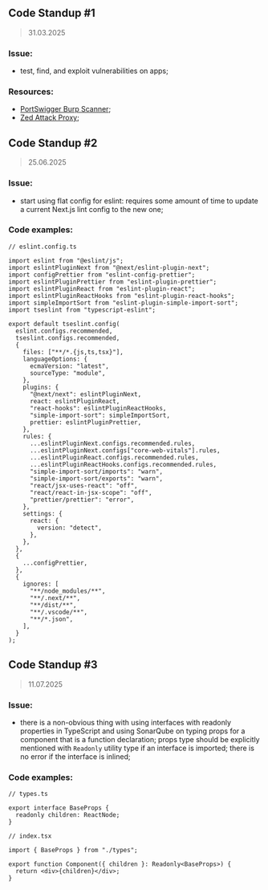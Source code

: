 ## Code Standup #1

> 31.03.2025

### Issue:

- test, find, and exploit vulnerabilities on apps;

### Resources:

- [PortSwigger Burp Scanner](https://portswigger.net/burp/vulnerability-scanner);
- [Zed Attack Proxy](https://www.zaproxy.org/);

## Code Standup #2

> 25.06.2025

### Issue:

- start using flat config for eslint: requires some amount of time to update a current Next.js lint config to the new one;

### Code examples:

```
// eslint.config.ts

import eslint from "@eslint/js";
import eslintPluginNext from "@next/eslint-plugin-next";
import configPrettier from "eslint-config-prettier";
import eslintPluginPrettier from "eslint-plugin-prettier";
import eslintPluginReact from "eslint-plugin-react";
import eslintPluginReactHooks from "eslint-plugin-react-hooks";
import simpleImportSort from "eslint-plugin-simple-import-sort";
import tseslint from "typescript-eslint";

export default tseslint.config(
  eslint.configs.recommended,
  tseslint.configs.recommended,
  {
    files: ["**/*.{js,ts,tsx}"],
    languageOptions: {
      ecmaVersion: "latest",
      sourceType: "module",
    },
    plugins: {
      "@next/next": eslintPluginNext,
      react: eslintPluginReact,
      "react-hooks": eslintPluginReactHooks,
      "simple-import-sort": simpleImportSort,
      prettier: eslintPluginPrettier,
    },
    rules: {
      ...eslintPluginNext.configs.recommended.rules,
      ...eslintPluginNext.configs["core-web-vitals"].rules,
      ...eslintPluginReact.configs.recommended.rules,
      ...eslintPluginReactHooks.configs.recommended.rules,
      "simple-import-sort/imports": "warn",
      "simple-import-sort/exports": "warn",
      "react/jsx-uses-react": "off",
      "react/react-in-jsx-scope": "off",
      "prettier/prettier": "error",
    },
    settings: {
      react: {
        version: "detect",
      },
    },
  },
  {
    ...configPrettier,
  },
  {
    ignores: [
      "**/node_modules/**",
      "**/.next/**",
      "**/dist/**",
      "**/.vscode/**",
      "**/*.json",
    ],
  }
);
```

## Code Standup #3

> 11.07.2025

### Issue:

- there is a non-obvious thing with using interfaces with readonly properties in TypeScript and using SonarQube on typing props for a component that is a function declaration; props type should be explicitly mentioned with `Readonly` utility type if an interface is imported; there is no error if the interface is inlined;

### Code examples:

```
// types.ts

export interface BaseProps {
  readonly children: ReactNode;
}

// index.tsx

import { BaseProps } from "./types";

export function Component({ children }: Readonly<BaseProps>) {
  return <div>{children}</div>;
}
```
